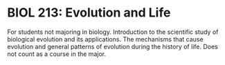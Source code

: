 # BIOL 213: Evolution and Life

For students not majoring in biology. Introduction to the scientific study of biological evolution and its applications. The mechanisms that cause evolution and general patterns of evolution during the history of life. Does not count as a course in the major.
